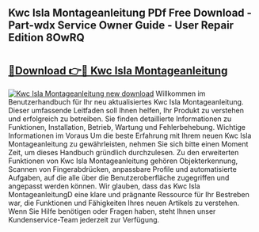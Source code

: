 ## Kwc Isla Montageanleitung PDf Free Download - Part-wdx Service Owner Guide - User Repair Edition 8OwRQ

# <h2><a href="http://df76f3l.blite.top/?on=Kwc+Isla+Montageanleitung">🔗Download 👉🔴 Kwc Isla Montageanleitung</a></h2>

[![Kwc Isla Montageanleitung new download](https://i.imgur.com/lujVjoI.png)](http://df76f3l.blite.top/?on=Kwc+Isla+Montageanleitung)
Willkommen im Benutzerhandbuch für Ihr neu aktualisiertes Kwc Isla Montageanleitung. Dieser umfassende Leitfaden soll Ihnen helfen, Ihr Produkt zu verstehen und erfolgreich zu betreiben. Sie finden detaillierte Informationen zu Funktionen, Installation, Betrieb, Wartung und Fehlerbehebung. Wichtige Informationen im Voraus Um die beste Erfahrung mit Ihrem neuen Kwc Isla Montageanleitung zu gewährleisten, nehmen Sie sich bitte einen Moment Zeit, um dieses Handbuch gründlich durchzulesen. Zu den erweiterten Funktionen von Kwc Isla Montageanleitung gehören Objekterkennung, Scannen von Fingerabdrücken, anpassbare Profile und automatisierte Aufgaben, auf die alle über die Benutzeroberfläche zugegriffen und angepasst werden können. Wir glauben, dass das Kwc Isla MontageanleitungD eine klare und prägnante Ressource für Ihr Bestreben war, die Funktionen und Fähigkeiten Ihres neuen Artikels zu verstehen. Wenn Sie Hilfe benötigen oder Fragen haben, steht Ihnen unser Kundenservice-Team jederzeit zur Verfügung.
